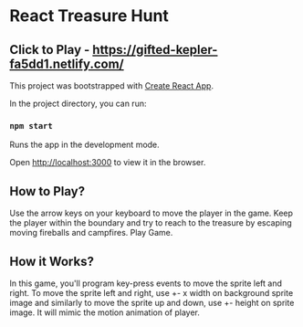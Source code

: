 # React Treasure Hunt

## Click to Play - https://gifted-kepler-fa5dd1.netlify.com/

This project was bootstrapped with [Create React App](https://github.com/facebook/create-react-app).

In the project directory, you can run:

### `npm start`

Runs the app in the development mode.

Open [http://localhost:3000](http://localhost:3000) to view it in the browser.

## How to Play?

  Use the arrow keys on your keyboard to move the player in the game. Keep the player within the boundary and try to reach to the treasure   by escaping moving fireballs and campfires. Play Game.

## How it Works?

In this game, you'll program key-press events to move the sprite left and right. To move the sprite left and right, use +- x width on background sprite image and similarly to move the sprite up and down, use +- height on sprite image. It will mimic the motion animation of player. 
